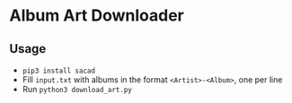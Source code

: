 # Album Art Downloader

## Usage

- `pip3 install sacad`
- Fill `input.txt` with albums in the format `<Artist>-<Album>`, one per line
- Run `python3 download_art.py`

